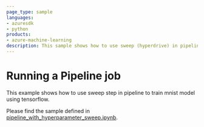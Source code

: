 ```yaml
---
page_type: sample
languages:
- azuresdk
- python
products:
- azure-machine-learning
description: This sample shows how to use sweep (hyperdrive) in pipeline.
---
```


# Running a Pipeline job
This example shows how to use sweep step in pipeline to train mnist model using tensorflow.

Please find the sample defined in [pipeline_with_hyperparameter_sweep.ipynb](pipeline_with_hyperparameter_sweep.ipynb).